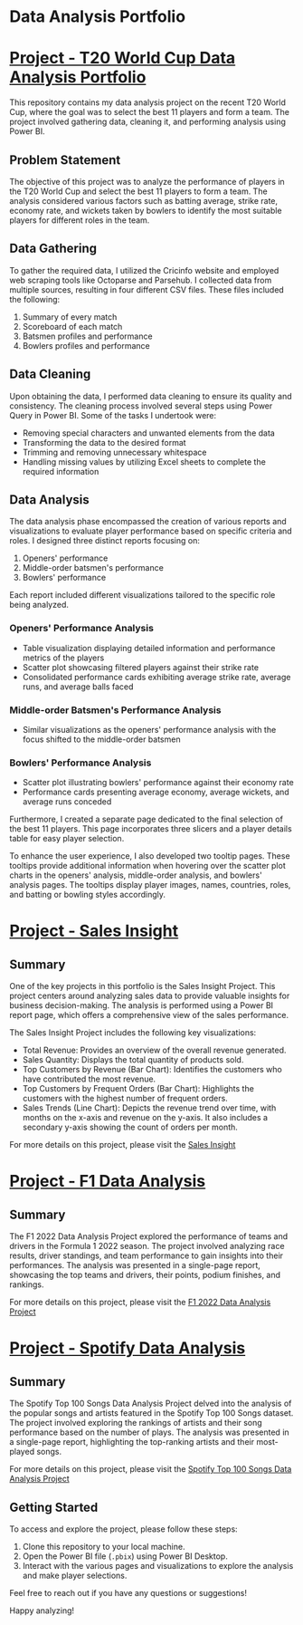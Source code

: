 # Data Analysis Portfolio

# [Project - T20 World Cup Data Analysis Portfolio](https://github.com/kameshrsk/Data-Analysis/tree/main/T20-Data-Analysis)

This repository contains my data analysis project on the recent T20 World Cup, where the goal was to select the best 11 players and form a team. The project involved gathering data, cleaning it, and performing analysis using Power BI.

## Problem Statement

The objective of this project was to analyze the performance of players in the T20 World Cup and select the best 11 players to form a team. The analysis considered various factors such as batting average, strike rate, economy rate, and wickets taken by bowlers to identify the most suitable players for different roles in the team.

## Data Gathering

To gather the required data, I utilized the Cricinfo website and employed web scraping tools like Octoparse and Parsehub. I collected data from multiple sources, resulting in four different CSV files. These files included the following:

1. Summary of every match
2. Scoreboard of each match
3. Batsmen profiles and performance
4. Bowlers profiles and performance

## Data Cleaning

Upon obtaining the data, I performed data cleaning to ensure its quality and consistency. The cleaning process involved several steps using Power Query in Power BI. Some of the tasks I undertook were:

- Removing special characters and unwanted elements from the data
- Transforming the data to the desired format
- Trimming and removing unnecessary whitespace
- Handling missing values by utilizing Excel sheets to complete the required information

## Data Analysis

The data analysis phase encompassed the creation of various reports and visualizations to evaluate player performance based on specific criteria and roles. I designed three distinct reports focusing on:

1. Openers' performance
2. Middle-order batsmen's performance
3. Bowlers' performance

Each report included different visualizations tailored to the specific role being analyzed.

### Openers' Performance Analysis

- Table visualization displaying detailed information and performance metrics of the players
- Scatter plot showcasing filtered players against their strike rate
- Consolidated performance cards exhibiting average strike rate, average runs, and average balls faced

### Middle-order Batsmen's Performance Analysis

- Similar visualizations as the openers' performance analysis with the focus shifted to the middle-order batsmen

### Bowlers' Performance Analysis

- Scatter plot illustrating bowlers' performance against their economy rate
- Performance cards presenting average economy, average wickets, and average runs conceded

Furthermore, I created a separate page dedicated to the final selection of the best 11 players. This page incorporates three slicers and a player details table for easy player selection.

To enhance the user experience, I also developed two tooltip pages. These tooltips provide additional information when hovering over the scatter plot charts in the openers' analysis, middle-order analysis, and bowlers' analysis pages. The tooltips display player images, names, countries, roles, and batting or bowling styles accordingly.

# [Project - Sales Insight](https://github.com/kameshrsk/Data-Analysis/tree/main/Sales_Insight)

## Summary

One of the key projects in this portfolio is the Sales Insight Project. This project centers around analyzing sales data to provide valuable insights for business decision-making. The analysis is performed using a Power BI report page, which offers a comprehensive view of the sales performance.

The Sales Insight Project includes the following key visualizations:

- Total Revenue: Provides an overview of the overall revenue generated.
- Sales Quantity: Displays the total quantity of products sold.
- Top Customers by Revenue (Bar Chart): Identifies the customers who have contributed the most revenue.
- Top Customers by Frequent Orders (Bar Chart): Highlights the customers with the highest number of frequent orders.
- Sales Trends (Line Chart): Depicts the revenue trend over time, with months on the x-axis and revenue on the y-axis. It also includes a secondary y-axis showing the count of orders per month.

For more details on this project, please visit the [Sales Insight](https://github.com/kameshrsk/Data-Analysis/tree/main/Sales_Insight)

# [Project - F1 Data Analysis](https://github.com/kameshrsk/Data-Analysis/tree/main/F1-Data-Analysis)

## Summary

The F1 2022 Data Analysis Project explored the performance of teams and drivers in the Formula 1 2022 season. The project involved analyzing race results, driver standings, and team performance to gain insights into their performances. The analysis was presented in a single-page report, showcasing the top teams and drivers, their points, podium finishes, and rankings.

For more details on this project, please visit the [F1 2022 Data Analysis Project](https://github.com/kameshrsk/Data-Analysis/tree/main/F1-Data-Analysis)

# [Project -  Spotify Data Analysis](https://github.com/kameshrsk/Data-Analysis/tree/main/Spotify-Data-analysis)

## Summary

The Spotify Top 100 Songs Data Analysis Project delved into the analysis of the popular songs and artists featured in the Spotify Top 100 Songs dataset. The project involved exploring the rankings of artists and their song performance based on the number of plays. The analysis was presented in a single-page report, highlighting the top-ranking artists and their most-played songs.

For more details on this project, please visit the [Spotify Top 100 Songs Data Analysis Project](https://github.com/kameshrsk/Data-Analysis/tree/main/Spotify-Data-analysis)

## Getting Started

To access and explore the project, please follow these steps:

1. Clone this repository to your local machine.
2. Open the Power BI file (`.pbix`) using Power BI Desktop.
3. Interact with the various pages and visualizations to explore the analysis and make player selections.

Feel free to reach out if you have any questions or suggestions!

Happy analyzing!
